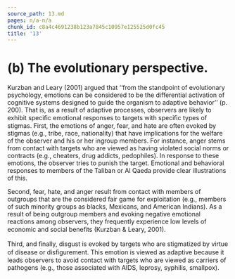 ```yaml
---
source_path: 13.md
pages: n/a-n/a
chunk_id: c8a4c4691238b123a7845c10957e125525d0fc45
title: '13'
---
```

# (b) The evolutionary perspective.

Kurzban and Leary (2001) argued that ‘‘from the standpoint of evolutionary psychology, emotions can be considered to be the differential activation of cognitive systems designed to guide the organism to adaptive behavior’’ (p. 200). That is, as a result of adaptive processes, observers are likely to exhibit speciﬁc emotional responses to targets with speciﬁc types of stigmas. First, the emotions of anger, fear, and hate are often evoked by stigmas (e.g., tribe, race, nationality) that have implications for the welfare of the observer and his or her ingroup members. For instance, anger stems from contact with targets who are viewed as having violated social norms or contracts (e.g., cheaters, drug addicts, pedophiles). In response to these emotions, the observer tries to punish the target. Emotional and behavioral responses to members of the Taliban or Al Qaeda provide clear illustrations of this.

Second, fear, hate, and anger result from contact with members of outgroups that are the considered fair game for exploitation (e.g., members of such minority groups as blacks, Mexicans, and American Indians). As a result of being outgroup members and evoking negative emotional reactions among observers, they frequently experience low levels of economic and social beneﬁts (Kurzban & Leary, 2001).

Third, and ﬁnally, disgust is evoked by targets who are stigmatized by virtue of disease or disﬁgurement. This emotion is viewed as adaptive because it leads observers to avoid contact with targets who are viewed as carriers of pathogens (e.g., those associated with AIDS, leprosy, syphilis, smallpox).
